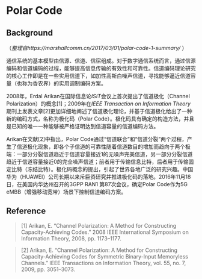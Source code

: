 # Polar Code

## Background

（*整理自https://marshallcomm.cn/2017/03/01/polar-code-1-summary/* ）

通信系统的基本模型由信源、信道、信宿组成。对于数字通信系统而言，通过信源编码和信道编码的过程，能够提高信息传输的有效性和可靠性。信道编码理论研究的核心工作即是在一些实用信道下，如加性高斯白噪声信道，寻找能够逼近信道容量（也称为香农界）的实用调制编码方案。

2008年，Erdal Arikan在国际信息论*ISIT*会议上首次提出了信道极化（Channel Polarization）的概念[1]；2009年在*IEEE Transaction on Information Theory*期刊上发表文章[2]更加详细地阐述了信道极化理论，并基于信道极化给出了一种新的编码方式，名称为极化码（Polar Code）。极化码具有确定的构造方法，并且是已知的唯一一种能够被严格证明达到信道容量的信道编码方法。

Arikan在文献[2]中指出，Polar Code通过“信道联合”和“信道分裂”两个过程，产生了信道极化现象，即各个子信道的可靠性随着信道数目的增加而趋向于两个极端：一部分分裂信道趋近于信道容量接近1的无噪声完美信道，另一部分分裂信道趋近于信道容量接近0的完全噪声信道；前者用于传输信息比特，后者用于传输固定比特（冻结比特）。极化码概念的提出，引起了世界各地广泛的研究兴趣。中国华为（HUAWEI）公司长期以来斥巨资研究并推进极化码的落地。2016年11月18日，在美国内华达州召开的3GPP RAN1 第87次会议，确定Polar Code作为5G eMBB（增强移动宽带）场景下控制信道编码方案。

## Reference
> [1] Arikan, E. “Channel Polarization: A Method for Constructing Capacity-Achieving Codes.” 2008 IEEE International Symposium on Information Theory, 2008, pp. 1173–1177.

> [2] Arikan, E. “Channel Polarization: A Method for Constructing Capacity-Achieving Codes for Symmetric Binary-Input Memoryless Channels.” IEEE Transactions on Information Theory, vol. 55, no. 7, 2009, pp. 3051–3073.
